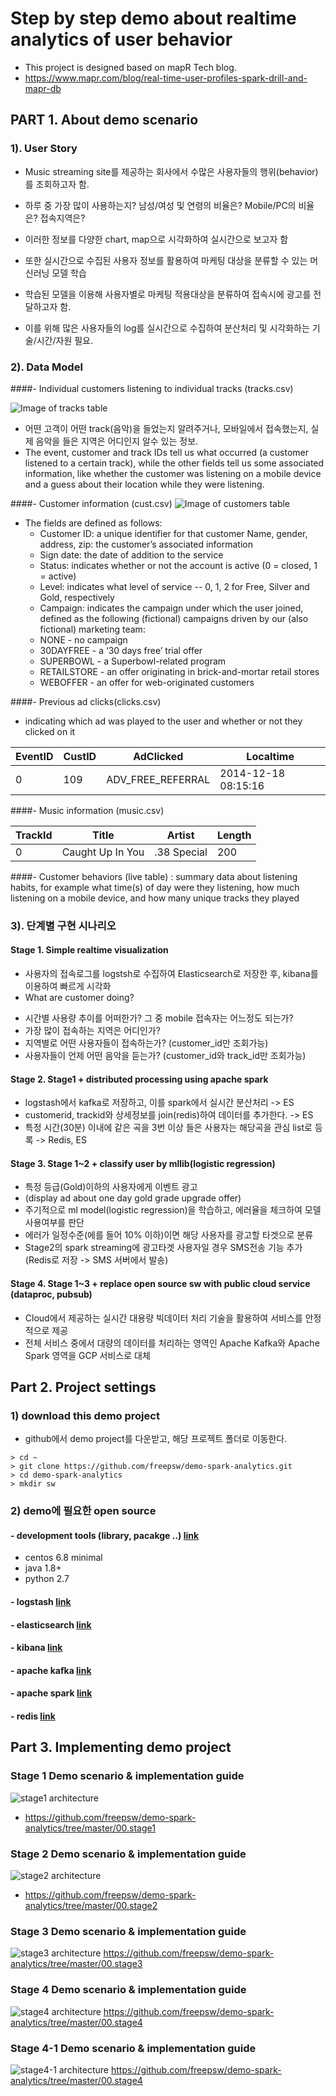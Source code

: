 # Step by step demo about realtime analytics of user behavior
- This project is designed based on mapR Tech blog.
- https://www.mapr.com/blog/real-time-user-profiles-spark-drill-and-mapr-db


## PART 1. About demo scenario
### 1). User Story
- Music streaming site를 제공하는 회사에서 수많은 사용자들의 행위(behavior)를 조회하고자 함.
- 하루 중 가장 많이 사용하는지? 남성/여성 및 연령의 비율은? Mobile/PC의 비율은? 접속지역은?
- 이러한 정보를 다양한 chart, map으로 시각화하여 실시간으로 보고자 함  

- 또한 실시간으로 수집된 사용자 정보를 활용하여 마케팅 대상을 분류할 수 있는 머신러닝 모델 학습
- 학습된 모델을 이용해 사용자별로 마케팅 적용대상을 분류하여 접속시에 광고를 전달하고자 함.
- 이를 위해 많은 사용자들의 log를 실시간으로 수집하여 분산처리 및 시각화하는 기술/시간/자원 필요.

### 2). Data Model
####- Individual customers listening to individual tracks (tracks.csv)

   ![Image of tracks table](https://www.mapr.com/sites/default/files/blogimages/blog_RealTimeUser-table1.png)
 - 어떤 고객이 어떤 track(음악)을 들었는지 알려주거나, 모바일에서 접속했는지, 실제 음악을 들은 지역은 어디인지 알수 있는 정보.
 - The event, customer and track IDs tell us what occurred (a customer listened to a certain track), while the other fields tell us some associated information, like whether the customer was listening on a mobile device and a guess about their location while they were listening.


####- Customer information (cust.csv)
   ![Image of customers table](https://www.mapr.com/sites/default/files/blogimages/blog_RealTimeUser-table2.png)
- The fields are defined as follows:
  - Customer ID: a unique identifier for that customer Name, gender, address, zip: the customer’s associated information  
  - Sign date: the date of addition to the service  
  - Status: indicates whether or not the account is active (0 = closed, 1 = active)
  - Level: indicates what level of service -- 0, 1, 2 for Free, Silver and Gold, respectively  
  - Campaign: indicates the campaign under which the user joined, defined as the following (fictional) campaigns driven by our (also fictional) marketing team:
   * NONE - no campaign  
   * 30DAYFREE - a ‘30 days free’ trial offer  
   * SUPERBOWL - a Superbowl-related program  
   * RETAILSTORE - an offer originating in brick-and-mortar retail stores  
   * WEBOFFER - an offer for web-originated customers  
>

####- Previous ad clicks(clicks.csv)
- indicating which ad was played to the user and whether or not they clicked on it

EventID | CustID | AdClicked | Localtime
------------ | ------------- | ------------- | -------------
0 | 109 | ADV_FREE_REFERRAL | 2014-12-18 08:15:16


####- Music information (music.csv)

TrackId | Title | Artist | Length
------------ | ------------- | ------------- | -------------
0 | Caught Up In You | .38 Special | 200

####- Customer behaviors (live table) : summary data about listening habits, for example what time(s) of day were they listening, how much listening on a mobile device, and how many unique tracks they played

### 3). 단계별 구현 시나리오
#### Stage 1. Simple realtime visualization
- 사용자의 접속로그를 logstsh로 수집하여 Elasticsearch로 저장한 후, kibana를 이용하여 빠르게 시각화
- What are customer doing?
 * 시간별 사용량 추이를 어떠한가? 그 중 mobile 접속자는 어느정도 되는가?
 * 가장 많이 접속하는 지역은 어디인가?
 * 지역별로 어떤 사용자들이 접속하는가? (customer_id만 조회가능)
 * 사용자들이 언제 어떤 음악을 듣는가? (customer_id와 track_id만 조회가능)

#### Stage 2. Stage1 + distributed processing using apache spark
- logstash에서  kafka로 저장하고, 이를 spark에서 실시간 분산처리 -> ES
- customerid, trackid와 상세정보를 join(redis)하여 데이터를 추가한다. -> ES
- 특정 시간(30분) 이내에 같은 곡을 3번 이상 들은 사용자는 해당곡을 관심 list로 등록 -> Redis, ES


#### Stage 3. Stage 1~2 + classify user by mllib(logistic regression)
- 특정 등급(Gold)이하의 사용자에게 이벤트 광고
- (display ad about one day gold grade upgrade offer)
- 주기적으로 ml model(logistic regression)을 학습하고, 에러율을 체크하여 모델 사용여부를 판단
- 에러가 일정수준(에를 들어 10% 이하)이면 해당 사용자를 광고할 타겟으로 분류
- Stage2의 spark streaming에 광고타겟 사용자일 경우 SMS전송 기능 추가 (Redis로 저장 -> SMS 서버에서 발송)


#### Stage 4. Stage 1~3 + replace open source sw with public cloud service (dataproc, pubsub)
- Cloud에서 제공하는 실시간 대용량 빅데이터 처리 기술을 활용하여 서비스를 안정적으로 제공
- 전체 서비스 중에서 대량의 데이터를 처리하는 영역인 Apache Kafka와 Apache Spark 영역을 GCP 서비스로 대체


## Part 2. Project settings

### 1) download this demo project
- github에서 demo project를 다운받고, 해당 프로젝트 폴더로 이동한다.

```
> cd ~
> git clone https://github.com/freepsw/demo-spark-analytics.git
> cd demo-spark-analytics
> mkdir sw
```

### 2) demo에 필요한 open source
#### - development tools (library, pacakge ..) [link](https://github.com/freepsw/demo-spark-analytics/blob/master/01.installed_sw/centos68-min.md)
- centos 6.8 minimal
- java 1.8+
- python 2.7

#### - logstash [link](https://github.com/freepsw/demo-spark-analytics/blob/master/01.installed_sw/logstash.md)

#### - elasticsearch [link](https://github.com/freepsw/demo-spark-analytics/blob/master/01.installed_sw/elasticsearch.md)

#### - kibana [link](https://github.com/freepsw/demo-spark-analytics/blob/master/01.installed_sw/kibana.md)

#### - apache kafka [link](https://github.com/freepsw/demo-spark-analytics/blob/master/01.installed_sw/apache_kafka.md)

#### - apache spark [link](https://github.com/freepsw/demo-spark-analytics/blob/master/01.installed_sw/apache_spark.md)

#### - redis [link](https://github.com/freepsw/demo-spark-analytics/blob/master/01.installed_sw/redis.md)



## Part 3. Implementing demo project
### Stage 1 Demo scenario & implementation guide
![stage1 architecture](https://github.com/freepsw/demo-spark-analytics/blob/master/resources/images/stage1.png)
- https://github.com/freepsw/demo-spark-analytics/tree/master/00.stage1

### Stage 2 Demo scenario & implementation guide
![stage2 architecture](https://github.com/freepsw/demo-spark-analytics/blob/master/resources/images/stage2.png)
- https://github.com/freepsw/demo-spark-analytics/tree/master/00.stage2

### Stage 3 Demo scenario & implementation guide
![stage3 architecture](https://github.com/freepsw/demo-spark-analytics/blob/master/resources/images/stage3.png)
https://github.com/freepsw/demo-spark-analytics/tree/master/00.stage3


### Stage 4 Demo scenario & implementation guide
![stage4 architecture](https://github.com/freepsw/demo-spark-analytics/blob/master/resources/images/stage4-1.png)
https://github.com/freepsw/demo-spark-analytics/tree/master/00.stage4

### Stage 4-1 Demo scenario & implementation guide
![stage4-1 architecture](https://github.com/freepsw/demo-spark-analytics/blob/master/resources/images/stage4-2.png)
https://github.com/freepsw/demo-spark-analytics/tree/master/00.stage4